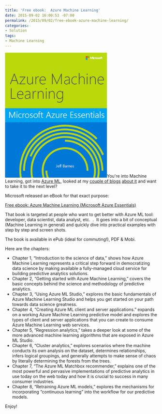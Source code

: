 ```yaml
---
title: 'Free ebook:  Azure Machine Learning'
date: 2015-09-02 16:00:53 -07:00
permalink: /2015/09/02/free-ebook-azure-machine-learning/
categories:
- Solution
tags:
- Machine Learning
---
```

<a href="/assets/posts/2015/3/free-ebook-azure-machine-learning/4477-9780735698178_2d00_fb_5f00_732f5a131.png"><img class="wp-image-1141 alignleft" src="/assets/posts/2015/3/free-ebook-azure-machine-learning/4477-9780735698178_2d00_fb_5f00_732f5a131.png?w=245" alt="4477.9780735698178_2D00_FB_5F00_732F5A13[1]" width="337" height="413" /></a>You're into Machine Learning, got into <a href="http://azure.microsoft.com/en-us/services/machine-learning/" target="_blank">Azure ML</a>, looked at my <a href="http://vincentlauzon.com/2015/07/18/azure-ml-simple-linear-regression/">couple of blogs</a> <a href="http://vincentlauzon.com/2015/08/05/azureml-polynomial-sql-transformation/">about it</a> and want to take it to the next level?

Microsoft released an eBook for that exact purpose:

<a href="http://bit.ly/1Na6g2p" target="_blank">Free ebook: Azure Machine Learning (Microsoft Azure Essentials)</a>

That book is targeted at people who want to get better with Azure ML tool:  developer, data scientist, data analyst, etc.  .  It goes into a bit of conceptual (Machine Learning in general) and quickly dive into practical examples with step by step and screen shots.

The book is available in ePub (ideal for commuting!), PDF &amp; Mobi.

Here are the chapters:
<ul>
	<li>Chapter 1, “Introduction to the science of data,” shows how Azure Machine Learning represents a critical step forward in democratizing data science by making available a fully-managed cloud service for building predictive analytics solutions.</li>
	<li>Chapter 2, “Getting started with Azure Machine Learning,” covers the basic concepts behind the science and methodology of predictive analytics.</li>
	<li>Chapter 3, “Using Azure ML Studio,” explores the basic fundamentals of Azure Machine Learning Studio and helps you get started on your path towards data science greatness.</li>
	<li>Chapter 4, “Creating Azure ML client and server applications.” expands on a working Azure Machine Learning predictive model and explores the types of client and server applications that you can create to consume Azure Machine Learning web services.</li>
	<li>Chapter 5, “Regression analytics,” takes a deeper look at some of the more advanced machine learning algorithms that are exposed in Azure ML Studio.</li>
	<li>Chapter 6, “Cluster analytics,” explores scenarios where the machine conducts its own analysis on the dataset, determines relationships, infers logical groupings, and generally attempts to make sense of chaos by literally determining the forests from the trees.</li>
	<li>Chapter 7, “The Azure ML Matchbox recommender,” explains one of the most powerful and pervasive implementations of predictive analytics in use today on the web today and how it is crucial to success in many consumer industries.</li>
	<li>Chapter 8, “Retraining Azure ML models,” explores the mechanisms for incorporating “continuous learning” into the workflow for our predictive models.</li>
</ul>
Enjoy!

&nbsp;